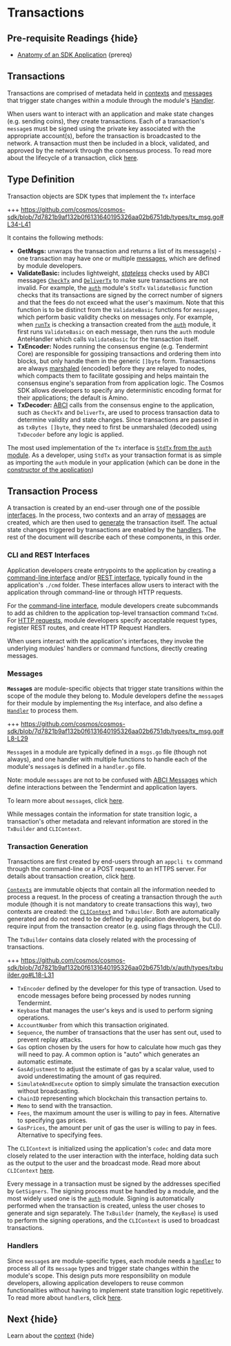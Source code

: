 <!--
order: 2
synopsis: "`Transactions` are objects created by end-users to trigger state changes in the application."
-->

# Transactions

## Pre-requisite Readings {hide}

* [Anatomy of an SDK Application](../basics/app-anatomy.md) {prereq}

## Transactions

Transactions are comprised of metadata held in [contexts](./context.md) and [messages](../building-modules/messages-and-queries.md) that trigger state changes within a module through the module's [Handler](../building-modules/handler.md).

When users want to interact with an application and make state changes (e.g. sending coins), they create transactions. Each of a transaction's `message`s must be signed using the private key associated with the appropriate account(s), before the transaction is broadcasted to the network. A transaction must then be included in a block, validated, and approved by the network through the consensus process. To read more about the lifecycle of a transaction, click [here](../basics/tx-lifecycle.md).

## Type Definition

Transaction objects are SDK types that implement the `Tx` interface

+++ https://github.com/cosmos/cosmos-sdk/blob/7d7821b9af132b0f6131640195326aa02b6751db/types/tx_msg.go#L34-L41

It contains the following methods:

* **GetMsgs:** unwraps the transaction and returns a list of its message(s) - one transaction may have one or multiple [messages](../building-modules/messages-and-queries.md#messages), which are defined by module developers.
* **ValidateBasic:** includes lightweight, [*stateless*](../basics/tx-lifecycle.md#types-of-checks) checks used by ABCI messages [`CheckTx`](./baseapp.md#checktx) and [`DeliverTx`](./baseapp.md#delivertx) to make sure transactions are not invalid. For example, the [`auth`](https://github.com/cosmos/cosmos-sdk/tree/master/x/auth) module's `StdTx` `ValidateBasic` function checks that its transactions are signed by the correct number of signers and that the fees do not exceed what the user's maximum. Note that this function is to be distinct from the `ValidateBasic` functions for *`messages`*, which perform basic validity checks on messages only. For example, when [`runTx`](./baseapp.md#runtx) is checking a transaction created from the [`auth`](https://github.com/cosmos/cosmos-sdk/tree/master/x/auth/spec) module, it first runs `ValidateBasic` on each message, then runs the `auth` module AnteHandler which calls `ValidateBasic` for the transaction itself.
* **TxEncoder:** Nodes running the consensus engine (e.g. Tendermint Core) are responsible for gossiping transactions and ordering them into blocks, but only handle them in the generic `[]byte` form. Transactions are always [marshaled](./encoding.md) (encoded) before they are relayed to nodes, which compacts them to facilitate gossiping and helps maintain the consensus engine's separation from from application logic. The Cosmos SDK allows developers to specify any deterministic encoding format for their applications; the default is Amino.
* **TxDecoder:** [ABCI](https://tendermint.com/docs/spec/abci/) calls from the consensus engine to the application, such as `CheckTx` and `DeliverTx`, are used to process transaction data to determine validity and state changes. Since transactions are passed in as `txBytes []byte`, they need to first be unmarshaled (decoded) using `TxDecoder` before any logic is applied.

The most used implementation of the `Tx` interface is  [`StdTx` from the `auth` module](https://github.com/cosmos/cosmos-sdk/blob/master/x/auth/types/stdtx.go). As a developer, using `StdTx` as your transaction format is as simple as importing the `auth` module in your application (which can be done in the [constructor of the application](../basics/app-anatomy.md#constructor-function)) 

## Transaction Process

A transaction is created by an end-user through one of the possible [interfaces](#interfaces). In the process, two contexts and an array of [messages](#messages) are created, which are then used to [generate](#transaction-generation) the transaction itself. The actual state changes triggered by transactions are enabled by the [handlers](#handlers). The rest of the document will describe each of these components, in this order.

### CLI and REST Interfaces

Application developers create entrypoints to the application by creating a [command-line interface](../interfaces/cli.md) and/or [REST interface](../interfaces/rest.md), typically found in the application's `./cmd` folder. These interfaces allow users to interact with the application through command-line or through HTTP requests.

For the [command-line interface](../building-modules/module-interfaces.md#cli), module developers create subcommands to add as children to the application top-level transaction command `TxCmd`. For [HTTP requests](../building-modules/module-interfaces.md#rest), module developers specify acceptable request types, register REST routes, and create HTTP Request Handlers.

When users interact with the application's interfaces, they invoke the underlying modules' handlers or command functions, directly creating messages.

### Messages

**`Message`s** are module-specific objects that trigger state transitions within the scope of the module they belong to. Module developers define the `message`s for their module by implementing the `Msg` interface, and also define a [`Handler`](../building-modules/handler.md) to process them. 

+++ https://github.com/cosmos/cosmos-sdk/blob/7d7821b9af132b0f6131640195326aa02b6751db/types/tx_msg.go#L8-L29

`Message`s in a module are typically defined in a `msgs.go` file (though not always), and one handler with multiple functions to handle each of the module's `message`s is defined in a `handler.go` file.

Note: module `messages` are not to be confused with [ABCI Messages](https://tendermint.com/docs/spec/abci/abci.html#messages) which define interactions between the Tendermint and application layers. 

To learn more about `message`s, click [here](../building-modules/messages-and-queries.md#messages).

While messages contain the information for state transition logic, a transaction's other metadata and relevant information are stored in the `TxBuilder` and `CLIContext`.

### Transaction Generation

Transactions are first created by end-users through an `appcli tx` command through the command-line or a POST request to an HTTPS server. For details about transaction creation, click [here](../basics/tx-lifecycle.md#transaction-creation).

[`Contexts`](https://godoc.org/context) are immutable objects that contain all the information needed to process a request. In the process of creating a transaction through the `auth` module (though it is not mandatory to create transactions this way), two contexts are created: the [`CLIContext`](../interfaces/query-lifecycle.md#clicontext) and `TxBuilder`. Both are automatically generated and do not need to be defined by application developers, but do require input from the transaction creator (e.g. using flags through the CLI).

The `TxBuilder` contains data closely related with the processing of transactions.

+++ https://github.com/cosmos/cosmos-sdk/blob/7d7821b9af132b0f6131640195326aa02b6751db/x/auth/types/txbuilder.go#L18-L31

- `TxEncoder` defined by the developer for this type of transaction. Used to encode messages before being processed by nodes running Tendermint.
- `Keybase` that manages the user's keys and is used to perform signing operations.
- `AccountNumber` from which this transaction originated.
- `Sequence`, the number of transactions that the user has sent out, used to prevent replay attacks.
- `Gas` option chosen by the users for how to calculate how much gas they will need to pay. A common option is "auto" which generates an automatic estimate.
- `GasAdjustment` to adjust the estimate of gas by a scalar value, used to avoid underestimating the amount of gas required.
- `SimulateAndExecute` option to simply simulate the transaction execution without broadcasting.
- `ChainID` representing which blockchain this transaction pertains to.
- `Memo` to send with the transaction.
- `Fees`, the maximum amount the user is willing to pay in fees. Alternative to specifying gas prices.
- `GasPrices`, the amount per unit of gas the user is willing to pay in fees. Alternative to specifying fees.

The `CLIContext` is initialized using the application's `codec` and data more closely related to the user interaction with the interface, holding data such as the output to the user and the broadcast mode. Read more about `CLIContext` [here](../interfaces/query-lifecycle.md#clicontext).

Every message in a transaction must be signed by the addresses specified by `GetSigners`. The signing process must be handled by a module, and the most widely used one is the [`auth`](https://github.com/cosmos/cosmos-sdk/tree/master/x/auth/spec) module. Signing is automatically performed when the transaction is created, unless the user choses to generate and sign separately. The `TxBuilder` (namely, the `KeyBase`) is used to perform the signing operations, and the `CLIContext` is used to broadcast transactions.

### Handlers

Since `message`s are module-specific types, each module needs a [`handler`](../building-modules/handler.md) to process all of its `message` types and trigger state changes within the module's scope. This design puts more responsibility on module developers, allowing application developers to reuse common functionalities without having to implement state transition logic repetitively. To read more about `handler`s, click [here](../building-modules/handler.md).

## Next {hide}

Learn about the [context](./context.md) {hide}